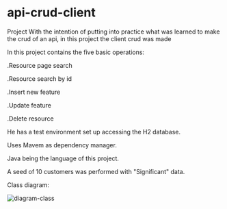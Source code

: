 # api-crud-client
Project With the intention of putting into practice what was learned to make the crud of an api, in this project the client crud was made



In this project contains the five basic operations: 

.Resource page search


.Resource search by id


.Insert new feature


.Update feature


.Delete resource





He has a test environment set up accessing the H2 database.

Uses Mavem as dependency manager.

Java being the language of this project.


A seed of 10 customers was performed with "Significant" data.



Class diagram: 

![diagram-class](https://github.com/gefersonholdorf/api-crud-client/assets/68699314/76a30272-c536-48e7-8c0c-9783d4a14e44)
